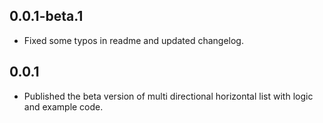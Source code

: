## 0.0.1-beta.1

* Fixed some typos in readme and updated changelog.

## 0.0.1

* Published the beta version of multi directional horizontal list with logic and example code.
